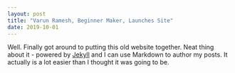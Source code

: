 ```yaml
---
layout: post
title: "Varun Ramesh, Beginner Maker, Launches Site"
date: 2019-10-01
---
```


Well. Finally got around to putting this old website together. Neat thing about it - powered by [Jekyll](http://jekyllrb.com) and I can use Markdown to author my posts. It actually is a lot easier than I thought it was going to be.
